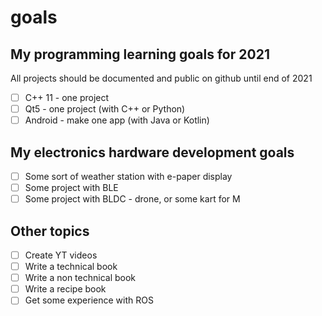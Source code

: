# goals

## My programming learning goals for 2021

All projects should be documented and public on github until end of 2021

- [ ] C++ 11 - one project
- [ ] Qt5 - one project (with C++ or Python)
- [ ] Android - make one app (with Java or Kotlin)

## My electronics hardware development goals

- [ ] Some sort of weather station with e-paper display
- [ ] Some project with BLE
- [ ] Some project with BLDC - drone, or some kart for M

## Other topics

- [ ] Create YT videos
- [ ] Write a technical book
- [ ] Write a non technical book
- [ ] Write a recipe book
- [ ] Get some experience with ROS
